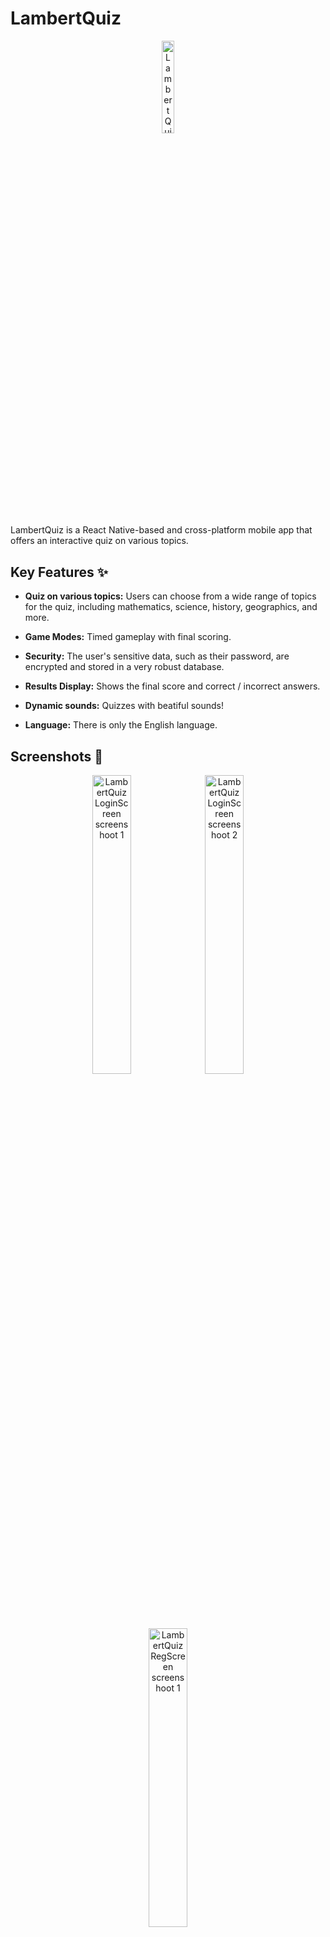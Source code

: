   

# LambertQuiz

  

  

<p align="center">
<img  title="LambertQuiz Logo"  alt="LambertQuiz Logo"  width="19.5%"  src="./assets/images/logo.png">
</p>

  

  

LambertQuiz is a React Native-based and cross-platform mobile app that offers an interactive quiz on various topics.

  

  

## Key Features ✨

  

  

-  **Quiz on various topics:** Users can choose from a wide range of topics for the quiz, including mathematics, science, history, geographics, and more.

-  **Game Modes:** Timed gameplay with final scoring.

-  **Security:** The user's sensitive data, such as their password, are encrypted and stored in a very robust database.  

-  **Results Display:** Shows the final score and correct / incorrect answers.

-  **Dynamic sounds:** Quizzes with beatiful sounds!

- **Language:** There is only the English language.

  

  

## Screenshots 📸

  

  

<p align="center">
<img  title="LambertQuiz LoginScreen screenshoot 1"  alt="LambertQuiz LoginScreen screenshoot 1"  src="https://matteolambertucci.altervista.org/lambertquiz/screenshoots/loginscreen1.jpeg"  width="35%">
<img  title="LambertQuiz LoginScreen screenshoot 2"  alt="LambertQuiz LoginScreen screenshoot 2"  src="https://matteolambertucci.altervista.org/lambertquiz/screenshoots/loginscreen2.jpeg"  width="35%">
<img  title="LambertQuiz RegScreen screenshoot 1"  alt="LambertQuiz RegScreen screenshoot 1"  src="https://matteolambertucci.altervista.org/lambertquiz/screenshoots/regscreen1.jpeg"  width="35%"><br />
<img  title="LambertQuiz RegScreen screenshoot 2"  alt="LambertQuiz RegScreen screenshoot 2"  src="https://matteolambertucci.altervista.org/lambertquiz/screenshoots/regscreen2.jpeg"  width="35%">
<img  title="LambertQuiz RegScreen screenshoot 3"  alt="LambertQuiz RegScreen screenshoot 3"  src="https://matteolambertucci.altervista.org/lambertquiz/screenshoots/regscreen3.jpeg"  width="35%">
<img  title="LambertQuiz HomeScreen screenshoot 1"  alt="LambertQuiz HomeScreen screenshoot 1"  src="https://matteolambertucci.altervista.org/lambertquiz/screenshoots/homescreen1.jpeg"  width="35%">
<img  title="LambertQuiz HomeScreen screenshoot 2"  alt="LambertQuiz HomeScreen screenshoot 2"  src="https://matteolambertucci.altervista.org/lambertquiz/screenshoots/homescreen2.jpeg"  width="35%">
<img  title="LambertQuiz PlayQuizScreen screenshoot"  alt="LambertQuiz PlayQuizScreen screenshoot"  src="https://matteolambertucci.altervista.org/lambertquiz/screenshoots/playquizscreen1.jpeg"  width="35%">
<img  title="LambertQuiz PlayQuizScreen screenshoot"  alt="LambertQuiz PlayQuizScreen screenshoot"  src="https://matteolambertucci.altervista.org/lambertquiz/screenshoots/playquizscreen2.jpeg"  width="35%">
<img  title="LambertQuiz PlayQuizScreen screenshoot"  alt="LambertQuiz PlayQuizScreen screenshoot"  src="https://matteolambertucci.altervista.org/lambertquiz/screenshoots/playquizscreen3.jpeg"  width="35%"><br />
<img  title="LambertQuiz AccountScreen screenshoot 1"  alt="LambertQuiz AccountScreen screenshoot 1"  src="https://matteolambertucci.altervista.org/lambertquiz/screenshoots/accountscreen1.jpeg"  width="35%">
<img  title="LambertQuiz AccountScreen screenshoot 2"  alt="LambertQuiz AccountScreen screenshoot 2"  src="https://matteolambertucci.altervista.org/lambertquiz/screenshoots/accountscreen2.jpeg"  width="35%">
<img  title="LambertQuiz AccountScreen screenshoot 3"  alt="LambertQuiz AccountScreen screenshoot 3"  src="https://matteolambertucci.altervista.org/lambertquiz/screenshoots/accountscreen3.jpeg"  width="35%">
<img  title="LambertQuiz AccountScreen screenshoot 4"  alt="LambertQuiz AccountScreen screenshoot 4"  src="https://matteolambertucci.altervista.org/lambertquiz/screenshoots/accountscreen4.jpeg"  width="35%">
<img  title="LambertQuiz AccountScreen screenshoot 5"  alt="LambertQuiz AccountScreen screenshoot 5"  src="https://matteolambertucci.altervista.org/lambertquiz/screenshoots/helpscreen.jpeg"  width="35%">
</p>

  

  

## Installation 🚀 and usage⚡
  

### Requirements

- Node.js

- React Native

- NPM or Yarn
  
  
### Installation Instructions

  

  

1. Clone the repository:

  

  

```bash
git  clone  https://github.com/MattDEV02/LambertQuiz.git
```

  

  

2. Navigate to the project directory:

  

  

```bash
cd  LambertQuiz
```

  

  

3. Install dependencies:

  

  

```bash
npm  install

# or using yarn

# yarn install
```

  

  

4. Start the application:

  

  

```bash
npm  start

# or using yarn

# yarn start
```

 
 
**P.S. = You can do both third and fourth step with "my comand script":**

```bash
npm  run  all
```
  
## Some code examples

### `SigninScreen.js`

```javascript 
import React, { useState } from "react";
import { Text, SafeAreaView, Alert as Window } from "react-native";
import FormInput from "../components/shared/FormInput";
import FormButton from "../components/shared/FormButton";
import FormFooter from "../components/shared/FormFooter";
import { signIn } from "../utils/auth";
import { COLORS, appName } from "../constants/theme";
import {
	emailMaxLength,
	passwordMaxLength,
} from "../constants/fieldsConstants";
import { validateEmail, validatePassword } from "../utils/validators.js";

const SignInScreen = ({ navigation }) => {
	const [email, setEmail] = useState("");
	const [password, setPassword] = useState("");
	const [emailError, setEmailError] = useState(false);
	const [passwordError, setPasswordError] = useState(false);
	const [emailSuccess, setEmailSuccess] = useState(false);
	const [passwordSuccess, setPasswordSuccess] = useState(false);

	const fieldsReset = () => {
		setEmail("");
		setPassword("");
		setEmailError(false);
		setEmailSuccess(false);
		setPasswordError(false);
		setPasswordSuccess(false);
	};

	const emailFieldError = () => {
		setEmailError(true);
		setEmailSuccess(false);
	};

	const emailFieldSuccess = () => {
		setEmailError(false);
		setEmailSuccess(true);
	};

	const passwordFieldError = () => {
		setPasswordError(true);
		setPasswordSuccess(false);
	};

	const passwordFieldSuccess = () => {
		setPasswordError(false);
		setPasswordSuccess(true);
	};

	const handleOnPress = () => {
		if (validateEmail(email)) {
			emailFieldSuccess();
		} else {
			emailFieldError();
			Window.alert("Email not valid", "Please enter a valid email.");
		}
		if (validatePassword(password)) {
			passwordFieldSuccess();
		} else {
			passwordFieldError();
			Window.alert(
				"Password not valid",
				"Password not valid, use minimum 8 chars with numbers, lowercase and uppercase letters.",
			);
		}
		if (validateEmail(email) && validatePassword(password)) {
			if (signIn(email, password)) {
				emailFieldSuccess();
				passwordFieldSuccess();
			} else {
				emailFieldError();
				passwordFieldError();
			}
			fieldsReset();
		} 
	};

	navigation.addListener("blur", () => {
		fieldsReset();
	});

	return (
		<SafeAreaView
			style={{
				backgroundColor: COLORS.white,
				flex: 1,
				alignItems: "center",
				justifyContent: "flex-start",
				padding: 20,
			}}
		>
			<Text
				style={{
					fontSize: 30,
					color: COLORS.black,
					fontWeight: "bold",
					marginVertical: 25,
				}}
			>
				{appName}
			</Text>
			<FormInput
				labelText="Email"
				placeholderText="Enter your email"
				value={email}
				inputError={emailError}
				inputSuccess={emailSuccess}
				keyboardType="email-address"
				autoComplete={"off"}
				autoCorrect={false}
				maxLength={emailMaxLength}
				autocapitalize={"none"}
				spellcheck={false}
				inputMode={"email"}
				onChangeText={(value) => setEmail(value)}
				onEndEditing={(event) =>
					setEmail(event.nativeEvent.text.toLowerCase())
				}
			/>
			<FormInput
				labelText="Password"
				placeholderText="Enter your password (8 chars)"
				value={password}
				inputError={passwordError}
				inputSuccess={passwordSuccess}
				autoComplete={"off"}
				autoCorrect={false}
				maxLength={passwordMaxLength}
				secureTextEntry={true}
				onChangeText={(password) => setPassword(password)}
			/>
			<FormButton
				labelText="Submit"
				handleOnPress={() => handleOnPress()}
				style={{ width: "100%", marginTop: 4, borderRadius: 13 }}
				textStyle={{color: COLORS.white, fontSize: 21}}
			/>
			<FormFooter
				handleOnPress={() => navigation.navigate("Sign Up page")}
			/>
		</SafeAreaView>
	);
};

export default SignInScreen;

```


### `HomeScreen.js`

```javascript 
import React, { useState, useEffect } from "react";
import {
	View,
	Text,
	SafeAreaView,
	FlatList,
	ScrollView,
	StyleSheet,
} from "react-native";
import { supabase } from "../app/lib/supabase-client";
import Quiz from "../components/screens/HomeScreen/Quiz";
import FormInput from "../components/shared/FormInput";
import { COLORS } from "../constants/theme";
import {
	validateObject,
	validateString,
	validateArray,
} from "../utils/validators";
import { playClickSound } from "../utils/sounds";

const HomeScreen = ({ navigation, route }) => {
	const user = route.params.user;
	console.log(user);
	const [quizzes, setQuizzes] = useState([]);
	const [quiz, setQuiz] = useState("");
	const [searching, setSearching] = useState(false);
	const [refreshing, setRefreshing] = useState(false);

	useEffect(() => {
		const getQuizzes = async () => {
			setRefreshing(true);
			const { data, error } = await supabase
				.from("quizzes")
				.select()
				.order("category");
			if (validateObject(error)) {
				console.error(error);
				setRefreshing(false);
			} else if (validateArray(data, 1)) {
				setQuizzes(data);
			}
			setRefreshing(false);
		};

		const getQuizzesWithSearching = async () => {
			setRefreshing(true);
			const { data, error } = await supabase.rpc("get_searched_quizzes", {
				quiz_category: quiz,
			});
			if (validateObject(error)) {
				console.error(error);
				setRefreshing(false);
			} else if (validateArray(data, 0)) {
				setQuizzes(data);
			} else if (!validateString(quiz)) {
				setSearching(false);
				getQuizzes();
			}
			setRefreshing(false);
		};

		searching ? getQuizzesWithSearching() : getQuizzes();
	}, [quiz]);

	const handleOnPlayPress = async (quiz_id) => {
		await playClickSound();
		navigation.setParams({ quizId: quiz_id });
		navigation.navigate("Play Quiz page", {
			quizId: quiz_id,
			openedQuiz: true,
		});
	};

	return (
		<SafeAreaView
			style={{
				flex: 1,
				backgroundColor: COLORS.background,
				position: "relative",
			}}
		>
			{/* TOP BAR */}
			<ScrollView
				style={{
					marginBottom: 6.75,
				}}
			>
				<View>
					{/* Welcome title */}
					<View
						style={{
							...style.container,
							marginTop: 27.5,
						}}
					>
						<Text style={{ ...style.text, fontSize: 29 }}>
							Welcome{" "}
							{validateObject(user) && validateString(user.username)
								? user.username
								: null}{" "}
							!
						</Text>
					</View>

					{/* Quiz search form */}
					<View style={style.container}>
						<FormInput
							placeholderText="Search for a Quiz"
							value={quiz}
							maxLength={15}
							autoComplete={"name"}
							autoCorrect={true}
							inputMode={"text"}
							keyboardType={"default"}
							inputError={false}
							inputSuccess={false}
							onChangeText={(quiz) => {
								setQuiz(quiz);
								setSearching(true);
							}}
							style={{ width: "89%" }}
							inputStyle={{
								marginTop: 7.5,
								marginBottom: 5,
								paddingVertical: 15,
								backgroundColor: COLORS.white,
								borderWidth: 0.35,
								borderColor: COLORS.secondary,
								borderRadius: 11,
								fontSize: 16,
							}}
						/>
					</View>
					{/* Quiz list */}
					{validateArray(quizzes, 1) ? (
						<FlatList
							data={quizzes}
							scrollEnabled={false}
							onRefresh={() => undefined}
							refreshing={refreshing}
							showsVerticalScrollIndicator={false}
							keyExtractor={(item) => item.quiz_id}
							renderItem={({ item: quiz }) => (
								<Quiz
									quiz={quiz}
									handleOnPlayPress={() =>
										handleOnPlayPress(quiz.quiz_id)
									}
								/>
							)}
						/>
					) : searching ? (
						<View style={{ ...style.container, marginTop: 47 }}>
							<Text style={{ ...style.text, color: "#EF0909" }}>
								NO Quizzes found.
							</Text>
						</View>
					) : null}
				</View>
			</ScrollView>
		</SafeAreaView>
	);
};

const style = StyleSheet.create({
	container: {
		flexDirection: "row",
		alignItems: "center",
		justifyContent: "center",
	},
	text: {
		fontSize: 26.5,
		color: COLORS.black,
		fontWeight: "bold",
	},
});

export default HomeScreen;

```

### `StatsScreen.js` 

```javascript  
import React, { useState, useEffect } from "react";
import {
	View,
	Text,
	SafeAreaView,
	ScrollView,
	StyleSheet,
	RefreshControl,
} from "react-native";
import { useIsFocused } from "@react-navigation/native";
import moment from "moment";
import { supabase } from "../app/lib/supabase-client";
import StatsTable from "../components/screens/StatsScreen/StatsTable";
import StatsCalendar from "../components/screens/StatsScreen/StatsCalendar";
import ChartsPicker from "../components/screens/StatsScreen/ChartsPicker";
import {
	StatsBarChart,
	StatsLineChart,
	StatsPieChart,
	StatsHorizontalBarChart,
} from "../components/screens/StatsScreen/charts/";
import StatsFooter from "../components/screens/StatsScreen/StatsFooter";
import {
	validateObject,
	validateArray,
	validateString,
} from "../utils/validators";
import { appName, CHARTTYPES } from "../constants/theme";

const StatsScreen = ({ route }) => {
	const isFocused = useIsFocused();

	const user = route.params.user;
	const userId = user.user_id;

	const userSub = moment(user.email_confirmed_at).format("DD/MM/YYYY"),
		userUpd = moment(user.updated_at).format("YYYY-MM-DD");
	const userSubDays = moment().diff(user.email_confirmed_at, "days") + 1;

	const [bestFiveUsersMatrix, setBestFiveUsersMatrix] = useState([]); // array of arrays
	const [quizzesDays, setQuizzesDays] = useState([]); // array of objects
	const [userLastSevenDaysQuizzes, setUserLastSevenDaysQuizzes] = useState([]); // array of objects
	const [userPrefCategory, setUserPrefCategory] = useState("");
	const [refreshing, setRefreshing] = useState(false);
	const [selectedChart, setSelectedChart] = useState(CHARTTYPES.barChart);

	const getBestFiveUsersStats = async () => {
		setRefreshing(true);
		const { data, error } = await supabase.rpc("get_best_five_users_stats");
		if (validateObject(error)) {
			console.error(error);
		} else if (validateArray(data, 0)) {
			setBestFiveUsersMatrix(toMatrix(data));
		}
		setRefreshing(false);
	};

	const getQuizzesDays = async (_user_id) => {
		setRefreshing(true);
		const { data, error } = await supabase.rpc("get_quizzes_days", {
			_user_id,
		});
		if (validateObject(error)) {
			console.error(error);
		} else if (validateArray(data, 0)) {
			setQuizzesDays(data);
		}
		setRefreshing(false);
	};

	const getUserLastSevenDaysQuizzes = async (_user_id) => {
		setRefreshing(true);
		const { data, error } = await supabase.rpc(
			"get_last_seven_days_quizzes",
			{
				_user_id,
			},
		);
		if (validateObject(error)) {
			console.error(error);
		} else if (validateArray(data, 7)) {
			let tempUserLastSevenDaysQuizzes = [];
			data.map((item) => {
				tempUserLastSevenDaysQuizzes.push({
					label: item.day,
					value: item.totalquizzes,
					text: item.day,
				});
			});
			setUserLastSevenDaysQuizzes(tempUserLastSevenDaysQuizzes);
		}
		setRefreshing(false);
	};

	const getUserPrefCategory = async (_user_id) => {
		setRefreshing(true);
		const { data, error } = await supabase
			.rpc("get_user_pref_category", {
				_user_id: _user_id,
			})
			.single();
		if (validateObject(error) && data !== null) {
			console.error(error);
		} else if (validateObject(data) && validateString(data.category)) {
			setUserPrefCategory(data.category);
		}
		setRefreshing(false);
	};

	const onRefresh = () => {
		getBestFiveUsersStats();
		getQuizzesDays(userId);
		getUserLastSevenDaysQuizzes(userId);
		getUserPrefCategory(userId);
	};

	useEffect(() => {
		if (isFocused) {
			onRefresh();
		}
	}, [isFocused]);

	const toMatrix = (objectsArray) => {
		const matrix = [];
		const arrayLength = objectsArray.length;
		for (let i = 0; i < arrayLength; i++) {
			const row = [
				objectsArray[i].username,
				objectsArray[i].averagescore,
				//objectsArray[i].totalscore,
				objectsArray[i].worstscore,
				objectsArray[i].betterscore,
				objectsArray[i].totalquizzes,
				objectsArray[i].quizzescompletitionpercentage,
			];
			for (i = 0; i < 5; i++) matrix.push(row); //
		}
		return matrix;
	};

	return (
		<SafeAreaView>
			<View>
				<ScrollView
					refreshControl={
						<RefreshControl
							refreshing={refreshing}
							onRefresh={onRefresh}
						/>
					}
				>
					<View>
						<Text style={{ ...style.text, ...style.title }}>
							Best 5 {appName} Players
						</Text>
						{validateArray(bestFiveUsersMatrix, 0) ? (
							<StatsTable matrix={bestFiveUsersMatrix} />
						) : null}
					</View>
					<View>
						<Text style={{ ...style.text, ...style.title }}>
							Your {appName} activity
						</Text>
						{validateArray(quizzesDays, 1) ? (
							<StatsCalendar
								data={quizzesDays}
								userSubDate={moment(user.email_confirmed_at).format(
									"YYYY-MM-DD",
								)}
								userUpdatedDate={userUpd}
							/>
						) : null}
					</View>
					<View>
						<Text style={{ ...style.text, ...style.title }}>
							Last seven days quizzes
						</Text>
						<ChartsPicker setSelectedChart={setSelectedChart} />
						{validateArray(userLastSevenDaysQuizzes, 7) ? (
							<View>
								{selectedChart === CHARTTYPES.barChart ? (
									<StatsBarChart data={userLastSevenDaysQuizzes} />
								) : selectedChart === CHARTTYPES.lineChart ? (
									<StatsLineChart data={userLastSevenDaysQuizzes} />
								) : selectedChart === CHARTTYPES.horizontalBarChart ? (
									<StatsHorizontalBarChart
										data={userLastSevenDaysQuizzes}
									/>
								) : selectedChart === CHARTTYPES.pieChart ? (
									<StatsPieChart data={userLastSevenDaysQuizzes} />
								) : (
									<StatsBarChart data={userLastSevenDaysQuizzes} />
								)}
							</View>
						) : null}
					</View>
					{validateString(userSub) && userSubDays >= 1 ? (
						<StatsFooter
							userSub={userSub}
							userSubDays={userSubDays}
							userPrefCategory={userPrefCategory}
						/>
					) : null}
				</ScrollView>
			</View>
		</SafeAreaView>
	);
};

const style = StyleSheet.create({
	text: { margin: 3.5, textAlign: "center", fontWeight: "bold" },
	title: {
		fontSize: 24,
		marginVertical: 27,
	},
});

export default StatsScreen;

```

## Author  ©️

Made with ❤️ by:

- **Matteo Lambertucci (MattDEV02)**  
	
	- [GitHub Profile](https://github.com/MattDEV02) 
	- [Linkedin Profile](https://www.linkedin.com/in/matteo-lambertucci-134073211)
	- [Instagram Profile](https://www.instagram.com/_matte.02_/)
	- [Moodle Profile](https://ingegneriacivileinformaticatecnologieaeronautiche.el.uniroma3.it/user/profile.php?id=5522)

I am the only author of this beatiful app 😉
  

  

## Technologies used 🧑‍💻
  
  

-  **Javascript ES6**

  

-  **React native 0.72.6**

  

-  **NodeJS 20.4.0**

  

-  **NPM 9.7.2**

  

-  **PostgreSQL 16.0**

  

-  **Visual Studio Code 1.85**

  

-  **Supabase 1.0**

  

-  **Altervista hosting**

  

-  **Bootstrap 5**

  

-  **HTML 5**

  

-  **CSS 4.15**

  

-  **Windows 11**

  

## Project structure 🏠

-  **`src/`**: The main folder for the application source code.

	- **`src/components/`**: Contains all reusable components of the application.

	- **`src/screens/`**: Primary screens of the application, each associated with specific functionalities.

	- **`src/navigators/`**: Configuration and management of application navigation, using React Navigation or a similar library.

	- **`src/utils/`**: Utility functions, or helpers used across multiple parts of the code.

	- **`src/constants/`**: Utility constants, or helpers used across multiple parts of the code.

	- **`src/App.js`**: The main component of this project, it gets rendered in the index.js file (see below).

-  **`assets/`**: Images, fonts, or other multimedia assets used in the application.

-  **`tests/`** Contains tests for various components, functionalities, or application logic.

-  **`index.js`**: The main entry of this project.

-  **`lambertquiz.sql`**: A SQL (PostGreSQL) script file that allows to create the database that I used for this App.

-  **`package.json`**: JSON metadata file that to define various properties and configurations related to the project, including its dependencies, scripts, version information, and other metadata.

-  **`README.md`**: Markdown documentation of this project.

-  **`android/`**: Contains Android-specific files, including configuration files, manifest, etc.

-  **`ios/`**: Contains iOS-specific files, including configuration files, assets, etc.

## Sources   🤝

- [Wikipedia](https://it.wikipedia.org/wiki/Pagina_principale) 
- [Il Messaggero](https://www.ilmessaggero.it/)
- [The New York Times](https://www.nytimes.com/)
- [Francia Turismo](www.franciaturismo.net)
- [The Sun](https://www.thesun.co.uk/)


## ER Model 🔢

  

<img  title="LambertQuiz ER model"  alt="LambertQuiz ER model"  src="https://matteolambertucci.altervista.org/lambertquiz/planning/ER_model.jpeg"  width="100%">

  

  

## Relational model 🔣

  

  

<img  title="LambertQuiz ER model"  alt="LambertQuiz ER model"  src="https://matteolambertucci.altervista.org/lambertquiz/planning/relational_model.jpeg"  width="100%">

  

  

## License 🗒️

  

  

This project is licensed under the MIT License - see the [LICENSE](LICENSE) file for more details.